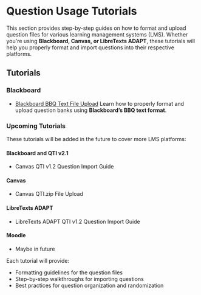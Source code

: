 # **Question Usage Tutorials**

This section provides step-by-step guides on how to format and upload question files for various learning management systems (LMS). Whether you're using **Blackboard, Canvas, or LibreTexts ADAPT**, these tutorials will help you properly format and import questions into their respective platforms.

## **Tutorials**

### **Blackboard**
- [Blackboard BBQ Text File Upload](bbq_tutorial.md)
  Learn how to properly format and upload question banks using **Blackboard’s BBQ text format**.

### **Upcoming Tutorials**
These tutorials will be added in the future to cover more LMS platforms:

#### **Blackboard and QTI v2.1**
- Canvas QTI v1.2 Question Import Guide

#### **Canvas**
- Canvas QTI.zip File Upload 

#### **LibreTexts ADAPT**
- LibreTexts ADAPT QTI v1.2 Question Import Guide

#### **Moodle**
- Maybe in future

Each tutorial will provide:
* Formatting guidelines for the question files
* Step-by-step walkthroughs for importing questions
* Best practices for question organization and randomization
